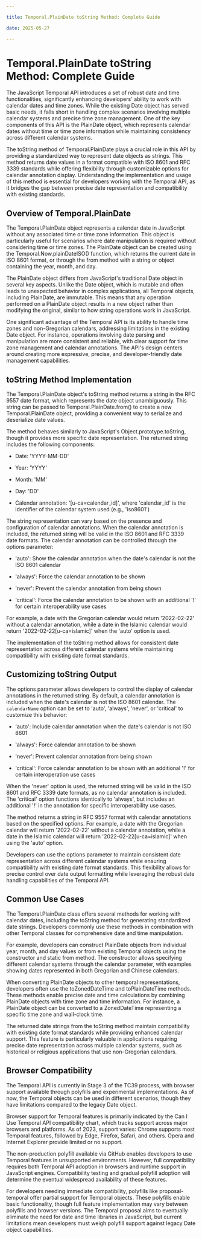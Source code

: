 ```yaml
---

title: Temporal.PlainDate toString Method: Complete Guide

date: 2025-05-27

---
```



# Temporal.PlainDate toString Method: Complete Guide

The JavaScript Temporal API introduces a set of robust date and time functionalities, significantly enhancing developers' ability to work with calendar dates and time zones. While the existing Date object has served basic needs, it falls short in handling complex scenarios involving multiple calendar systems and precise time zone management. One of the key components of this API is the PlainDate object, which represents calendar dates without time or time zone information while maintaining consistency across different calendar systems.

The toString method of Temporal.PlainDate plays a crucial role in this API by providing a standardized way to represent date objects as strings. This method returns date values in a format compatible with ISO 8601 and RFC 3339 standards while offering flexibility through customizable options for calendar annotation display. Understanding the implementation and usage of this method is essential for developers working with the Temporal API, as it bridges the gap between precise date representation and compatibility with existing standards.


## Overview of Temporal.PlainDate

The Temporal.PlainDate object represents a calendar date in JavaScript without any associated time or time zone information. This object is particularly useful for scenarios where date manipulation is required without considering time or time zones. The PlainDate object can be created using the Temporal.Now.plainDateISO() function, which returns the current date in ISO 8601 format, or through the from method with a string or object containing the year, month, and day.

The PlainDate object differs from JavaScript's traditional Date object in several key aspects. Unlike the Date object, which is mutable and often leads to unexpected behavior in complex applications, all Temporal objects, including PlainDate, are immutable. This means that any operation performed on a PlainDate object results in a new object rather than modifying the original, similar to how string operations work in JavaScript.

One significant advantage of the Temporal API is its ability to handle time zones and non-Gregorian calendars, addressing limitations in the existing Date object. For instance, operations involving date parsing and manipulation are more consistent and reliable, with clear support for time zone management and calendar annotations. The API's design centers around creating more expressive, precise, and developer-friendly date management capabilities.


## toString Method Implementation

The Temporal.PlainDate object's toString method returns a string in the RFC 9557 date format, which represents the date object unambiguously. This string can be passed to Temporal.PlainDate.from() to create a new Temporal.PlainDate object, providing a convenient way to serialize and deserialize date values.

The method behaves similarly to JavaScript's Object.prototype.toString, though it provides more specific date representation. The returned string includes the following components:

- Date: 'YYYY-MM-DD'

- Year: 'YYYY'

- Month: 'MM'

- Day: 'DD'

- Calendar annotation: '[u-ca=calendar_id]', where 'calendar_id' is the identifier of the calendar system used (e.g., 'iso8601')

The string representation can vary based on the presence and configuration of calendar annotations. When the calendar annotation is included, the returned string will be valid in the ISO 8601 and RFC 3339 date formats. The calendar annotation can be controlled through the options parameter:

- 'auto': Show the calendar annotation when the date's calendar is not the ISO 8601 calendar

- 'always': Force the calendar annotation to be shown

- 'never': Prevent the calendar annotation from being shown

- 'critical': Force the calendar annotation to be shown with an additional '!' for certain interoperability use cases

For example, a date with the Gregorian calendar would return '2022-02-22' without a calendar annotation, while a date in the Islamic calendar would return '2022-02-22[u-ca=islamic]' when the 'auto' option is used.

The implementation of the toString method allows for consistent date representation across different calendar systems while maintaining compatibility with existing date format standards.


## Customizing toString Output

The options parameter allows developers to control the display of calendar annotations in the returned string. By default, a calendar annotation is included when the date's calendar is not the ISO 8601 calendar. The `calendarName` option can be set to 'auto', 'always', 'never', or 'critical' to customize this behavior:

- 'auto': Include calendar annotation when the date's calendar is not ISO 8601

- 'always': Force calendar annotation to be shown

- 'never': Prevent calendar annotation from being shown

- 'critical': Force calendar annotation to be shown with an additional '!' for certain interoperation use cases

When the 'never' option is used, the returned string will be valid in the ISO 8601 and RFC 3339 date formats, as no calendar annotation is included. The 'critical' option functions identically to 'always', but includes an additional '!' in the annotation for specific interoperability use cases.

The method returns a string in RFC 9557 format with calendar annotations based on the specified options. For example, a date with the Gregorian calendar will return '2022-02-22' without a calendar annotation, while a date in the Islamic calendar will return '2022-02-22[u-ca=islamic]' when using the 'auto' option.

Developers can use the options parameter to maintain consistent date representation across different calendar systems while ensuring compatibility with existing date format standards. This flexibility allows for precise control over date output formatting while leveraging the robust date handling capabilities of the Temporal API.


## Common Use Cases

The Temporal.PlainDate class offers several methods for working with calendar dates, including the toString method for generating standardized date strings. Developers commonly use these methods in combination with other Temporal classes for comprehensive date and time manipulation.

For example, developers can construct PlainDate objects from individual year, month, and day values or from existing Temporal objects using the constructor and static from method. The constructor allows specifying different calendar systems through the calendar parameter, with examples showing dates represented in both Gregorian and Chinese calendars.

When converting PlainDate objects to other temporal representations, developers often use the toZonedDateTime and toPlainDateTime methods. These methods enable precise date and time calculations by combining PlainDate objects with time zone and time information. For instance, a PlainDate object can be converted to a ZonedDateTime representing a specific time zone and wall-clock time.

The returned date strings from the toString method maintain compatibility with existing date format standards while providing enhanced calendar support. This feature is particularly valuable in applications requiring precise date representation across multiple calendar systems, such as historical or religious applications that use non-Gregorian calendars.


## Browser Compatibility

The Temporal API is currently in Stage 3 of the TC39 process, with browser support available through polyfills and experimental implementations. As of now, the Temporal objects can be used in different scenarios, though they have limitations compared to the legacy Date object.

Browser support for Temporal features is primarily indicated by the Can I Use Temporal API compatibility chart, which tracks support across major browsers and platforms. As of 2023, support varies: Chrome supports most Temporal features, followed by Edge, Firefox, Safari, and others. Opera and Internet Explorer provide limited or no support.

The non-production polyfill available via GitHub enables developers to use Temporal features in unsupported environments. However, full compatibility requires both Temporal API adoption in browsers and runtime support in JavaScript engines. Compatibility testing and gradual polyfill adoption will determine the eventual widespread availability of these features.

For developers needing immediate compatibility, polyfills like proposal-temporal offer partial support for Temporal objects. These polyfills enable basic functionality, though full feature implementation may vary between polyfills and browser versions. The Temporal proposal aims to eventually eliminate the need for date and time libraries in JavaScript, but current limitations mean developers must weigh polyfill support against legacy Date object capabilities.

